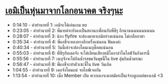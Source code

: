 # [เอมิเป็นหุ่นมาจากโลกอนาคต จริงๆนะ](https://www.youtube.com/watch?v=cmBWBMk7dRY)

- 0:14:10 - คำทำนายที่ 1: เอมิจะได้เล่นเกม xo
- 0:23:05 - คำทำนายที่ 2: พี่มายด์จะยังคงเป็นสถานะเพื่อนกับพี่ซึรุ อีกนานนนนนนนนนน
- 0:28:07 - คำทำนายที่ 3: น้อง flyfire จะต้องมาหาเอมิอย่างแน่นอน ไม่เกลือกาชา
- 0:35:34 - คำทำนายที่ 4: พี่แอชี่จะหลงทางอีกครั้งแน่นอน ฟันธงค่ะ
- 0:40:34 - คำทำนายที่ 5: วันนี้เค้าจะต้องโดนเนบุซ็อตแน่นอน
- 0:55:03 - คำทำนายที่ 6: พี่ซึรุกับเดลจัง จะได้เลียนเสียงหมีโคอาล่าในไลฟ์วันอังคารนี้
- 0:55:56 - คำทำนายที่ 7: เนบุจังจะได้กินน้ำรสขมวันพุธนี้ใน live สุ่มกินน้ำมรณะ
- 0:56:47 - คำทำนายที่ 8: พี่แอชี่จะทำตัวเซะซี่ใน live วันเกิด
- 1:04:55 - คำทำนายที่ 9: เดลจังโดนแน่ จบไลฟ์เจอกัน
- 1:13:54 - คำทำนายที่ 10: เมื่อ Member เปิด พวกเตงจะมาสมัครเป็นเจ้าบลูเบลล์ของเอมิ <3
